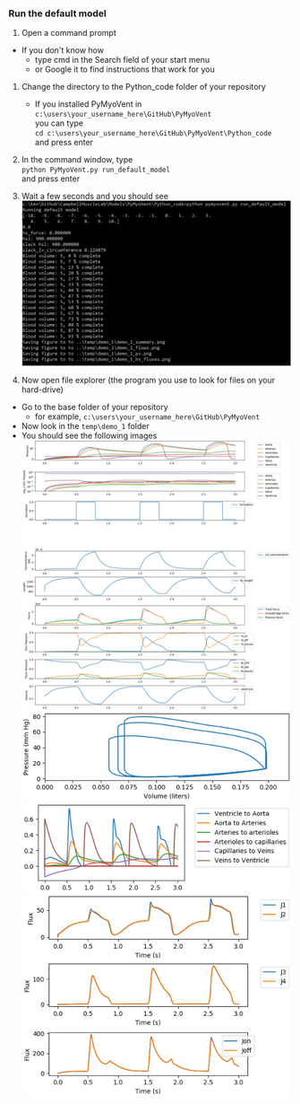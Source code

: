 ### Run the default model

1. Open a command prompt
  + If you don't know how
    + type cmd in the Search field of your start menu
    + or Google it to find instructions that work for you

1. Change the directory to the Python_code folder of your repository
   + If you installed PyMyoVent in `c:\users\your_username_here\GitHub\PyMyoVent`  
you can type  
`cd c:\users\your_username_here\GitHub\PyMyoVent\Python_code`  
and press enter

1. In the command window, type  
`python PyMyoVent.py run_default_model`  
and press enter

1. Wait a few seconds and you should see
![Screenshot](demo_1_screenshot.png)

1. Now open file explorer (the program you use to look for files on your hard-drive)
  + Go to the base folder of your repository
    + for example, `c:\users\your_username_here\GitHub\PyMyoVent`
  + Now look in the `temp\demo_1` folder
  + You should see the following images
![Summary](demo_1_summary.png)
![Pressure Volume](demo_1_pv.png)
![Flows](demo_1_flows.png)
![Half-sarcomere fluxes](demo_1_hs_fluxes.png)






